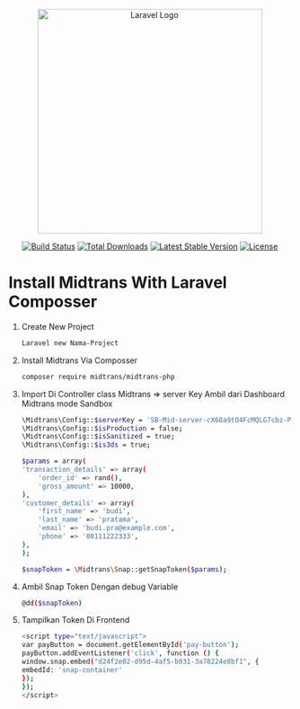 <p align="center"><a href="https://laravel.com" target="_blank"><img src="https://fyh6jk7zypag.cdn.shift8web.com/wp-content/uploads/2020/05/Midtrans-696x385.jpg" width="400" alt="Laravel Logo"></a></p>

<p align="center">
<a href="https://github.com/laravel/framework/actions"><img src="https://github.com/laravel/framework/workflows/tests/badge.svg" alt="Build Status"></a>
<a href="https://packagist.org/packages/laravel/framework"><img src="https://img.shields.io/packagist/dt/laravel/framework" alt="Total Downloads"></a>
<a href="https://packagist.org/packages/laravel/framework"><img src="https://img.shields.io/packagist/v/laravel/framework" alt="Latest Stable Version"></a>
<a href="https://packagist.org/packages/laravel/framework"><img src="https://img.shields.io/packagist/l/laravel/framework" alt="License"></a>
</p>


# Install Midtrans With Laravel Composser

1. Create New Project
    ```bash
    Laravel new Nama-Project

2. Install Midtrans Via Composser 
    ```bash
    composer require midtrans/midtrans-php

3. Import Di Controller class Midtrans => server Key Ambil dari Dashboard 
    Midtrans mode Sandbox
    ```bash
    \Midtrans\Config::$serverKey = 'SB-Mid-server-cX68a9tO4FcMQLG7cbz-Psxz';
    \Midtrans\Config::$isProduction = false;
    \Midtrans\Config::$isSanitized = true;
    \Midtrans\Config::$is3ds = true;

    $params = array(
    'transaction_details' => array(
        'order_id' => rand(),
        'gross_amount' => 10000,
    ),
    'customer_details' => array(
        'first_name' => 'budi',
        'last_name' => 'pratama',
        'email' => 'budi.pra@example.com',
        'phone' => '08111222333',
    ),
    );

    $snapToken = \Midtrans\Snap::getSnapToken($params);

4. Ambil Snap Token Dengan debug Variable
    ```bash
    @dd($snapToken)

5. Tampilkan Token Di Frontend 
    ```bash
    <script type="text/javascript">
    var payButton = document.getElementById('pay-button');
    payButton.addEventListener('click', function () {
    window.snap.embed("d24f2e02-d95d-4af5-b031-3a78224e8bf1", {
    embedId: 'snap-container'
    });
    });
    </script>
